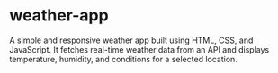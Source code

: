 # weather-app
A simple and responsive weather app built using HTML, CSS, and JavaScript. It fetches real-time weather data from an API and displays temperature, humidity, and conditions for a selected location.
